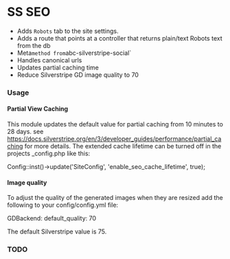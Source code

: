 SS SEO
=====================
- Adds `Robots` tab to the site settings.
- Adds a route that points at a controller that returns plain/text Robots text from the db
- Meta` method from `abc-silverstripe-social`
- Handles canonical urls
- Updates partial caching time 
- Reduce Silverstripe GD image quality to 70

### Usage

#### Partial View Caching
This module updates the default value for partial caching from 10 minutes to 28 days.
see https://docs.silverstripe.org/en/3/developer_guides/performance/partial_caching for more details.
The extended cache lifetime can be turned off in the projects _config.php like this:

Config::inst()->update('SiteConfig', 'enable_seo_cache_lifetime', true);

#### Image quality
To adjust the quality of the generated images when they are resized add the following to your config/config.yml file:

GDBackend:
    default_quality: 70
    
The default Silverstripe value is 75.

### TODO

